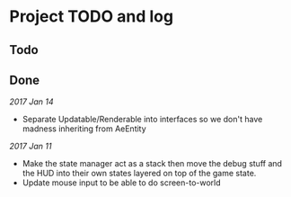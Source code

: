 ﻿# Project TODO and log


## Todo


## Done

*2017 Jan 14*

* Separate Updatable/Renderable into interfaces so we don't have madness inheriting from AeEntity

*2017 Jan 11*

* Make the state manager act as a stack then move the debug stuff and the HUD into their own states layered on 
top of the game state.
* Update mouse input to be able to do screen-to-world